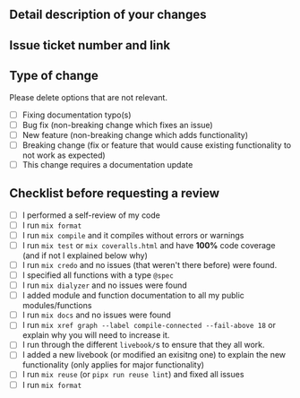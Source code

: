 <!--
Copyright 2023-2024, Matthias Reik <fledex@reik.org>

SPDX-License-Identifier: Apache-2.0
-->

<!--- Summary of your changes in the Title above --->

## Detail description of your changes
<!--- Provide a detailed description of your changes
including motivation and background --->

## Issue ticket number and link
<!--- not requried for some simple typo corrections --->

## Type of change

Please delete options that are not relevant.

- [ ] Fixing documentation typo(s)
- [ ] Bug fix (non-breaking change which fixes an issue)
- [ ] New feature (non-breaking change which adds functionality)
- [ ] Breaking change (fix or feature that would cause existing functionality to not work as expected)
- [ ] This change requires a documentation update

## Checklist before requesting a review
- [ ] I performed a self-review of my code
- [ ] I run `mix format`
- [ ] I run `mix compile` and it compiles without errors or warnings
- [ ] I run `mix test` or `mix coveralls.html` and have **100%** code coverage (and if not I explained below why)
- [ ] I run `mix credo` and no issues (that weren't there before) were found.
- [ ] I specified all functions with a type `@spec`
- [ ] I run `mix dialyzer` and no issues were found
- [ ] I added module and function documentation to all my public modules/functions
- [ ] I run `mix docs` and no issues were found
- [ ] I run `mix xref graph --label compile-connected --fail-above 18` or explain why you will need to increase it.
- [ ] I run through the different `livebook/`s to ensure that they all work.
- [ ] I added a new livebook (or modified an exisitng one)  to explain the new functionality (only applies for major functionality)
- [ ] I run `mix reuse` (or `pipx run reuse lint`) and fixed all issues
- [ ] I run `mix format`
